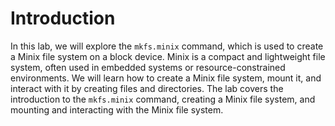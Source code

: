 # Introduction

In this lab, we will explore the `mkfs.minix` command, which is used to create a Minix file system on a block device. Minix is a compact and lightweight file system, often used in embedded systems or resource-constrained environments. We will learn how to create a Minix file system, mount it, and interact with it by creating files and directories. The lab covers the introduction to the `mkfs.minix` command, creating a Minix file system, and mounting and interacting with the Minix file system.
